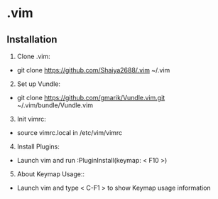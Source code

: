 # .vim

## Installation
1. Clone .vim:
*	git clone https://github.com/Shaiya2688/.vim ~/.vim

2. Set up Vundle:
* 	git clone https://github.com/gmarik/Vundle.vim.git ~/.vim/bundle/Vundle.vim

3. Init vimrc:
*	source vimrc.local in /etc/vim/vimrc

4. Install Plugins:
* 	Launch vim and run :PluginInstall(keymap: < F10 >)

5. About Keymap Usage::
* 	Launch vim and type < C-F1 > to show Keymap usage information
